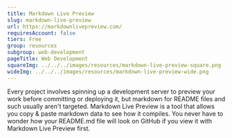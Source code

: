 ```yaml
---
title: Markdown Live Preview
slug: markdown-live-preview
url: https://markdownlivepreview.com/
requiresAccount: false
tiers: Free
group: resources
subgroup: web-development
pageTitle: Web Development
squareImg: ../../../images/resources/markdown-live-preview-square.png
wideImg: ../../../images/resources/markdown-live-preview-wide.png
---
```


Every project involves spinning up a development server to preview your work before committing or deploying it, but markdown for README files and such usually aren't targeted.  Markdown Live Preview is a tool that allows you copy & paste markdown data to see how it compiles.  You never have to wonder how your README.md file will look on GitHub if you view it with Markdown Live Preview first.